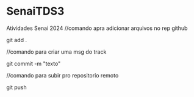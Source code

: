 # SenaiTDS3
Atividades Senai 2024
//comando apra adicionar arquivos no rep github

git add .

//comando para criar  uma msg do track 

git commit -m "texto"

//comando para subir pro repositorio remoto

git push

